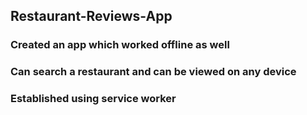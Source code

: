## Restaurant-Reviews-App

### Created an app which worked offline as well 
### Can search a restaurant and can be viewed on any device
### Established using service worker
